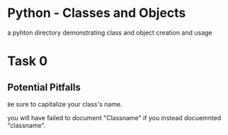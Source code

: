 
# Python - Classes and Objects


a pyhton directory demonstrating class and object creation and usage


# Task 0


## Potential Pitfalls

`B`e sure to capitalize your class's name.

you will have failed to document "Classname" if you instead docuemnted "classname".
